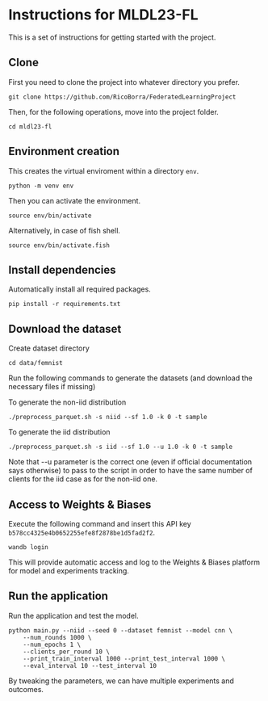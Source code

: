 # Instructions for MLDL23-FL

This is a set of instructions for getting started with the project.

## Clone

First you need to clone the project into whatever directory you prefer.

```console
git clone https://github.com/RicoBorra/FederatedLearningProject
```

Then, for the following operations, move into the project folder.

```console
cd mldl23-fl
```

## Environment creation

This creates the virtual enviroment within a directory `env`.

```console
python -m venv env
```

Then you can activate the environment.

```console
source env/bin/activate
```

Alternatively, in case of fish shell.

```console
source env/bin/activate.fish
```

## Install dependencies

Automatically install all required packages.

```console
pip install -r requirements.txt
```

## Download the dataset

Create dataset directory

```console
cd data/femnist
```

Run the following commands to generate the datasets (and download the necessary files if missing)

To generate the non-iid distribution
```console
./preprocess_parquet.sh -s niid --sf 1.0 -k 0 -t sample
```

To generate the iid distribution
```console
./preprocess_parquet.sh -s iid --sf 1.0 --u 1.0 -k 0 -t sample
```
Note that --u parameter is the correct one (even if official documentation says otherwise) to pass to the script in order to have the same number of clients for the iid case as for the non-iid one.


## Access to Weights & Biases

Execute the following command and insert this API key `b578cc4325e4b0652255efe8f2878be1d5fad2f2`.

```console
wandb login
```

This will provide automatic access and log to the Weights & Biases platform for model and experiments tracking.

## Run the application

Run the application and test the model.

```console
python main.py --niid --seed 0 --dataset femnist --model cnn \
    --num_rounds 1000 \
    --num_epochs 1 \
    --clients_per_round 10 \
    --print_train_interval 1000 --print_test_interval 1000 \
    --eval_interval 10 --test_interval 10
```

By tweaking the parameters, we can have multiple experiments and outcomes.
